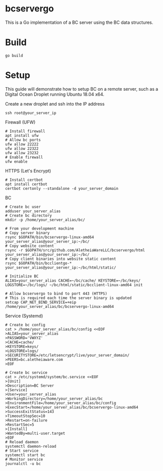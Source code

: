 bcservergo
==========

This is a Go implementation of a BC server using the BC data structures.

Build
=====

    go build

Setup
=====

This guide will demonstrate how to setup BC on a remote server, such as a Digital Ocean Droplet running Ubuntu 18.04 x64.

Create a new droplet and ssh into the IP address

    ssh root@your_server_ip

Firewall (UFW)

    # Install firewall
    apt install ufw
    # Allow bc ports
    ufw allow 22222
    ufw allow 22322
    ufw allow 23232
    # Enable firewall
    ufw enable

HTTPS (Let's Encrypt)

    # Install certbot
    apt install certbot
    certbot certonly --standalone -d your_server_domain

BC

    # Create bc user
    adduser your_server_alias
    # Create bc directory
    mkdir -p /home/your_server_alias/bc/

    # From your development machine
    # Copy server binary
    rsync $GOPATH/bin/bcservergo-linux-amd64 your_server_alias@your_server_ip:~/bc/
    # Copy website content
    rsync -r $GOPATH/src/github.com/AletheiaWareLLC/bcservergo/html your_server_alias@your_server_ip:~/bc/
    # Copy client binaries into website static content
    rsync $GOPATH/bin/bcclientgo-* your_server_alias@your_server_ip:~/bc/html/static/

    # Initialize BC
    ALIAS=your_server_alias CACHE=~/bc/cache/ KEYSTORE=~/bc/keys/ LOGSTORE=~/bc/logs/ ~/bc/html/static/bcclient-linux-amd64 init

    # Allow bcservergo to bind to port 443 (HTTPS)
    # This is required each time the server binary is updated
    setcap CAP_NET_BIND_SERVICE=+eip /home/your_server_alias/bc/bcservergo-linux-amd64

Service (Systemd)

    # Create bc config
    cat > /home/your_server_alias/bc/config <<EOF
    >ALIAS=your_server_alias
    >PASSWORD='VWXYZ'
    >CACHE=cache/
    >KEYSTORE=keys/
    >LOGSTORE=logs/
    >SECURITYSTORE=/etc/letsencrypt/live/your_server_domain/
    >PEERS=bc.aletheiaware.com
    >EOF

    # Create bc service
    cat > /etc/systemd/system/bc.service <<EOF
    >[Unit]
    >Description=BC Server
    >[Service]
    >User=your_server_alias
    >WorkingDirectory=/home/your_server_alias/bc
    >EnvironmentFile=/home/your_server_alias/bc/config
    >ExecStart=/home/your_server_alias/bc/bcservergo-linux-amd64
    >SuccessExitStatus=143
    >TimeoutStopSec=10
    >Restart=on-failure
    >RestartSec=5
    >[Install]
    >WantedBy=multi-user.target
    >EOF
    # Reload daemon
    systemctl daemon-reload
    # Start service
    systemctl start bc
    # Monitor service
    journalctl -u bc
